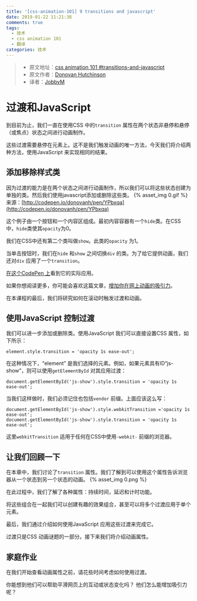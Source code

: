 ```yaml
---
title: '[css-animation-101] 9 transitions and javascript'
date: 2019-01-22 11:21:38
comments: true
tags:
  - 技术
  - css animation 101
  - 翻译
categories: 技术
---
```


> * 原文地址：[css animation 101 #transitions-and-javascript](https://cssanimation.rocks/css-animation-101/#transitions-and-javascript)
> * 原文作者：[Donovan Hutchinson](https://cssanimation.rocks/)
> * 译者：[JobbyM](https://github.com/JobbyM)

# 过渡和JavaScript
到目前为止，我们一直在使用CSS 中的`transition` 属性在两个状态非悬停和悬停（或焦点）状态之间进行动画制作。

这些过渡需要悬停在元素上。这不是我们触发动画的唯一方法，今天我们将介绍两种方法，使用JavaScript 来实现相同的结果。

<!--more-->

## 添加移除样式类
因为过渡的能力是在两个状态之间进行动画制作，所以我们可以将这些状态创建为单独的类。然后我们使用javascript添加或删除这些类。
{% asset_img 0.gif %}
来源：[http://codepen.io/donovanh/pen/YPbxqa](http://codepen.io/donovanh/pen/YPbxqa)

这个例子由一个按钮和一个内容区组成。最初内容容器有一个`hide`类。在CSS中，`hide`类使其`opacity`为0。

我们在CSS中还有第二个类叫做`show`。此类的`opacity` 为1。

当单击按钮时，我们在`hide` 和`show` 之间切换`div`  的类。为了给它提供动画，我们还对`div` 应用了一个`transition`。

[在这个CodePen 上](http://codepen.io/donovanh/pen/YPbxqa)看到它的实际应用。

如果你想阅读更多，你可能会喜欢这篇文章，[增加你在网上动画的吸引力](http://webdesign.tutsplus.com/tutorials/adding-appeal-to-your-animations-on-the-web--cms-23649)。

在本课程的最后，我们将研究如何在滚动时触发过渡和动画。

## 使用JavaScript 控制过渡
我们可以进一步添加或删除类。使用JavaScript 我们可以直接设置CSS 属性，如下所示：
```
element.style.transition = 'opacity 1s ease-out';
```

在这种情况下，“element” 是我们选择的元素。例如，如果元素具有ID“js-show”，则可以使用`getElementById` 对其应用过渡：
```
document.getElementById('js-show').style.transition = 'opacity 1s ease-out';
```

当我们这样做时，我们必须记住也包括`vendor` 前缀。上面应该这么写：
```
document.getElementById('js-show').style.webkitTransition ='opacity 1s ease-out';
document.getElementById('js-show').style.transition = 'opacity 1s ease-out';
```

这里`webkitTransition` 适用于任何在CSS中使用`-webkit-` 前缀的浏览器。

## 让我们回顾一下
在本章中，我们讨论了`transition` 属性。我们了解到可以使用这个属性告诉浏览器从一个状态到另一个状态的动画。
{% asset_img 0.png %}

在此过程中，我们了解了各种属性：持续时间，延迟和计时功能。

将这些组合在一起我们可以创建有趣的效果组合，甚至可以将多个过渡应用于单个元素。

最后，我们通过介绍如何使用JavaScript 应用这些过渡来完成它。

过渡只是CSS 动画谜题的一部分。接下来我们将介绍动画属性。

## 家庭作业
在我们开始查看动画属性之前，请花些时间考虑如何使用过渡。

你能想到他们可以帮助平滑网页上的互动或状态变化吗？ 他们怎么能增加吸引力呢？
